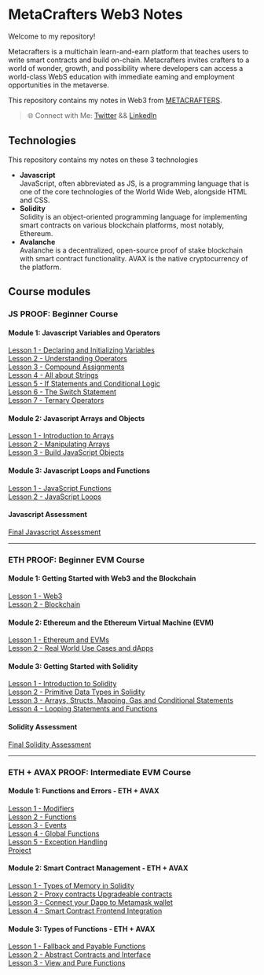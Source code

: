 # MetaCrafters Web3 Notes

Welcome to my repository!

Metacrafters is a multichain learn-and-earn platform that teaches
users to write smart contracts and build on-chain. Metacrafters
invites crafters to a world of wonder, growth, and possibility where
developers can access a world-class WebS education with
immediate eaming and employment opportunities in the
metaverse.

This repository contains my notes in Web3 from [METACRAFTERS](https://www.metacrafters.io/).

> 🌐 Connect with Me: [Twitter](https://twitter.com/jfmartinz) && [LinkedIn](https://www.linkedin.com/in/jfmartinz/)

## Technologies 
This repository contains my notes on these 3 technologies
- **Javascript**<br> JavaScript, often abbreviated as JS, is a programming language that is one of the core technologies of the World Wide Web, alongside HTML and CSS.
- **Solidity**<br> Solidity is an object-oriented programming language for implementing smart contracts on various blockchain platforms, most notably, Ethereum. 
- **Avalanche**<br> Avalanche is a decentralized, open-source proof of stake blockchain with smart contract functionality. AVAX is the native cryptocurrency of the platform.

## Course modules
### JS PROOF: Beginner Course
#### Module 1: Javascript Variables and Operators
[Lesson 1 - Declaring and Initializing Variables](https://github.com/jfmartinz/web3Notes/tree/main/Javascript%20Module/Module%201%20-%20Javascript%20Variables%20and%20Operators/Lesson%201%20-%20Declaring%20and%20Initializing%20Variables)<br>
[Lesson 2 - Understanding Operators](https://github.com/jfmartinz/web3Notes/tree/main/Javascript%20Module/Module%201%20-%20Javascript%20Variables%20and%20Operators/Lesson%202%20-%20Understanding%20Operators)<br>
[Lesson 3 - Compound Assignments](https://github.com/jfmartinz/web3Notes/tree/main/Javascript%20Module/Module%201%20-%20Javascript%20Variables%20and%20Operators/Lesson%203%20-%20Compound%20Assignments)<br>
[Lesson 4 - All about Strings](https://github.com/jfmartinz/web3Notes/tree/main/Javascript%20Module/Module%201%20-%20Javascript%20Variables%20and%20Operators/Lesson%204%20-%20All%20about%20Strings)<br>
[Lesson 5 - If Statements and Conditional Logic](https://github.com/jfmartinz/web3Notes/tree/main/Javascript%20Module/Module%201%20-%20Javascript%20Variables%20and%20Operators/Lesson%205%20-%20%20If%20Statements%20and%20Conditional%20Logic)<br>
[Lesson 6 - The Switch Statement](https://github.com/jfmartinz/web3Notes/tree/main/Javascript%20Module/Module%201%20-%20Javascript%20Variables%20and%20Operators/Lesson%206%20-%20The%20Switch%20Statement)<br>
[Lesson 7 - Ternary Operators](https://github.com/jfmartinz/web3Notes/tree/main/Javascript%20Module/Module%201%20-%20Javascript%20Variables%20and%20Operators/Lesson%207%20-%20Ternary%20Operators)

#### Module 2: Javascript Arrays and Objects

[Lesson 1 -  Introduction to Arrays](https://github.com/jfmartinz/web3Notes/tree/main/Javascript%20Module/Module%202%20-%20Javascript%20Arrays%20and%20Objects/Lesson%201%20-%20%20Introduction%20to%20Arrays)<br>
[Lesson 2 - Manipulating Arrays](https://github.com/jfmartinz/web3Notes/tree/main/Javascript%20Module/Module%202%20-%20Javascript%20Arrays%20and%20Objects/Lesson%202%20-%20Manipulating%20Arrays)<br>
[Lesson 3 -  Build JavaScript Objects](https://github.com/jfmartinz/web3Notes/tree/main/Javascript%20Module/Module%202%20-%20Javascript%20Arrays%20and%20Objects/Lesson%203%20-%20%20Build%20JavaScript%20Objects)

#### Module 3: Javascript Loops and Functions
[Lesson 1 - JavaScript Functions](https://github.com/jfmartinz/web3Notes/tree/main/Javascript%20Module/Module%203%20-%20Javascript%20Loops%20and%20Functions/Lesson%201%20-%20JavaScript%20Functions)<br>
[Lesson 2 - JavaScript Loops](https://github.com/jfmartinz/web3Notes/tree/main/Javascript%20Module/Module%203%20-%20Javascript%20Loops%20and%20Functions/Lesson%202%20-%20JavaScript%20Loops)

#### Javascript Assessment
[Final Javascript Assessment](https://github.com/jfmartinz/Create-a-NFT-Collection)

---

### ETH PROOF: Beginner EVM Course
#### Module 1: Getting Started with Web3 and the Blockchain
[Lesson 1 - Web3](https://github.com/jfmartinz/web3Notes/tree/main/Solidity%20Module/Module%201%20-%20Getting%20Started%20with%20Web3%20and%20the%20Blockchain/Lesson%201%20-%20Web3)<br>
[Lesson 2 - Blockchain](https://github.com/jfmartinz/web3Notes/tree/main/Solidity%20Module/Module%201%20-%20Getting%20Started%20with%20Web3%20and%20the%20Blockchain/Lesson%202%20-%20Blockchain)<br>


#### Module 2: Ethereum and the Ethereum Virtual Machine (EVM)
[Lesson 1 - Ethereum and EVMs](https://github.com/jfmartinz/web3Notes/tree/main/Solidity%20Module/Module%202%20-%20Ethereum%20and%20the%20Ethereum%20Virtual%20Machine%20(EVM)/Lesson%201%20-%20Ethereum%20and%20EVMs)<br>
[Lesson 2 - Real World Use Cases and dApps](https://github.com/jfmartinz/web3Notes/tree/main/Solidity%20Module/Module%202%20-%20Ethereum%20and%20the%20Ethereum%20Virtual%20Machine%20(EVM)/Lesson%202%20-%20Real%20World%20Use%20Cases%20and%20dApps)<br>


#### Module 3: Getting Started with Solidity
[Lesson 1 - Introduction to Solidity](https://github.com/jfmartinz/web3Notes/tree/main/Solidity%20Module/Module%203%20-%20Getting%20Started%20with%20Solidity/Lesson%201%20-%20Introduction%20to%20Solidity)<br>
[Lesson 2 - Primitive Data Types in Solidity](https://github.com/jfmartinz/web3Notes/tree/main/Solidity%20Module/Module%203%20-%20Getting%20Started%20with%20Solidity/Lesson%202%20-%20Primitive%20Data%20Types%20in%20Solidity)<br>
[Lesson 3 - Arrays, Structs, Mapping, Gas and Conditional Statements](https://github.com/jfmartinz/web3Notes/tree/main/Solidity%20Module/Module%203%20-%20Getting%20Started%20with%20Solidity/Lesson%203%20-%20Arrays%2C%20Structs%2C%20Mapping%2C%20Gas%20and%20Conditional%20Statements)<br>
[Lesson 4 - Looping Statements and Functions](https://github.com/jfmartinz/web3Notes/tree/main/Solidity%20Module/Module%203%20-%20Getting%20Started%20with%20Solidity/Lesson%204%20-%20Looping%20Statements%20and%20Functions)

#### Solidity Assessment
[Final Solidity Assessment](https://github.com/jfmartinz/Create-a-Token)

---

### ETH + AVAX PROOF: Intermediate EVM Course

#### Module 1: Functions and Errors - ETH + AVAX
[Lesson 1 - Modifiers](https://github.com/jfmartinz/web3Notes/tree/main/Avalanche%20Module/Module%201%20-%20Functions%20and%20Errors%20-%20ETH%20%2B%20AVAX/Lesson%201%20-%20Modifiers)<br>
[Lesson 2 - Functions](https://github.com/jfmartinz/web3Notes/tree/main/Avalanche%20Module/Module%201%20-%20Functions%20and%20Errors%20-%20ETH%20%2B%20AVAX/Lesson%202%20-%20Functions)<br>
[Lesson 3 - Events](https://github.com/jfmartinz/web3Notes/tree/main/Avalanche%20Module/Module%201%20-%20Functions%20and%20Errors%20-%20ETH%20%2B%20AVAX/Lesson%203%20-%20Events)<br>
[Lesson 4 - Global Functions](https://github.com/jfmartinz/web3Notes/tree/main/Avalanche%20Module/Module%201%20-%20Functions%20and%20Errors%20-%20ETH%20%2B%20AVAX/Lesson%204%20-%20Global%20Functions)<br>
[Lesson 5 - Exception Handling](https://github.com/jfmartinz/web3Notes/tree/main/Avalanche%20Module/Module%201%20-%20Functions%20and%20Errors%20-%20ETH%20%2B%20AVAX/Lesson%205%20-%20Exception%20Handling)<br>
[Project](https://github.com/jfmartinz/functionErrors)<br>

#### Module 2: Smart Contract Management - ETH + AVAX
[Lesson 1 - Types of Memory in Solidity](https://github.com/jfmartinz/web3Notes/tree/main/Avalanche%20Module/Module%202%20-%20Smart%20Contract%20Management%20-%20ETH%20%2B%20AVAX/Lesson%201%20-%20Types%20of%20Memory%20in%20Solidity)<br>
[Lesson 2 - Proxy contracts Upgradeable contracts](https://github.com/jfmartinz/web3Notes/tree/main/Avalanche%20Module/Module%202%20-%20Smart%20Contract%20Management%20-%20ETH%20%2B%20AVAX/Lesson%202%20-%20Proxy%20contracts%20Upgradeable%20contracts)<br>
[Lesson 3 -  Connect your Dapp to Metamask wallet](https://github.com/jfmartinz/web3Notes/tree/main/Avalanche%20Module/Module%202%20-%20Smart%20Contract%20Management%20-%20ETH%20%2B%20AVAX/Lesson%203%20-%20%20Connect%20your%20Dapp%20to%20Metamask%20wallet)<br>
[Lesson 4 - Smart Contract Frontend Integration](https://github.com/jfmartinz/web3Notes/tree/main/Avalanche%20Module/Module%202%20-%20Smart%20Contract%20Management%20-%20ETH%20%2B%20AVAX/Lesson%204%20-%20Smart%20Contract%20Frontend%20Integration)<br>

#### Module 3: Types of Functions - ETH + AVAX

[Lesson 1 - Fallback and Payable Functions](https://github.com/jfmartinz/web3Notes/tree/main/Avalanche%20Module/Module%203%20-%20Types%20of%20Functions%20-%20ETH%20%2B%20AVAX/Lesson%201%20-%20Fallback%20and%20Payable%20Functions)<br>
[Lesson 2 - Abstract Contracts and Interface](https://github.com/jfmartinz/web3Notes/tree/main/Avalanche%20Module/Module%203%20-%20Types%20of%20Functions%20-%20ETH%20%2B%20AVAX/Lesson%202%20-%20Abstract%20Contracts%20and%20Interface)<br>
[Lesson 3 - View and Pure Functions](https://github.com/jfmartinz/web3Notes/tree/main/Avalanche%20Module/Module%203%20-%20Types%20of%20Functions%20-%20ETH%20%2B%20AVAX/Lesson%203%20-%20View%20and%20Pure%20Functions)<br>